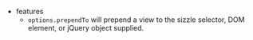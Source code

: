* features
    * `options.prependTo` will prepend a view to the sizzle selector, DOM element, or jQuery object supplied.